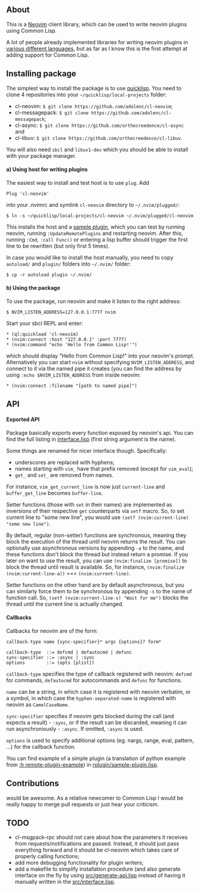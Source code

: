 ## About
This is a [Neovim](http://neovim.io/) client library, which can be used to write neovim plugins using Common Lisp.

A lot of people already implemented libraries for writing neovim plugins in [various different languages](https://github.com/neovim/neovim/wiki/Related-projects#api-clients), but as far as I know this is the first attempt at adding support for Common Lisp.

## Installing package
The simplest way to install the package is to use [quicklisp](https://www.quicklisp.org/). You need to clone 4 repositories into your `~/quicklisp/local-projects` folder:
 - cl-neovim: `$ git clone https://github.com/adolenc/cl-neovim`;
 - cl-messagepack: `$ git clone https://github.com/adolenc/cl-messagepack`;
 - cl-async: `$ git clone https://github.com/orthecreedence/cl-async` and
 - cl-libuv: `$ git clone https://github.com/orthecreedence/cl-libuv`.

You will also need `sbcl` and `libuv1-dev` which you should be able to install with your package manager.

#### a) Using host for writing plugins
The easiest way to install and test host is to use `plug`. Add

    Plug 'cl-neovim'

into your .nvimrc and symlink `cl-neovim` directory to `~/.nvim/plugged/`:

    $ ln -s ~/quicklisp/local-projects/cl-neovim ~/.nvim/plugged/cl-neovim

This installs the host and a [sample plugin](https://github.com/adolenc/cl-neovim/blob/master/rplugin/lisp/sample-plugin.lisp), which you can test by running neovim, running `:UpdateRemotePlugins` and restarting neovim. After this, running `:Cmd`, `:call Func()` or entering a lisp buffer should trigger the first line to be rewritten (but only first 5 times).

In case you would like to install the host manually, you need to copy `autoload/` and `plugin/` folders into `~/.nvim/` folder:

    $ cp -r autoload plugin ~/.nvim/

#### b) Using the package
To use the package, run neovim and make it listen to the right address:

    $ NVIM_LISTEN_ADDRESS=127.0.0.1:7777 nvim

Start your sbcl REPL and enter:

    * (ql:quickload 'cl-neovim)
    * (nvim:connect :host "127.0.0.1" :port 7777)
    * (nvim:command "echo 'Hello from Common Lisp!'")

which should display "Hello from Common Lisp!" into your neovim's prompt. Alternatively you can start `nvim` without specifying `NVIM_LISTEN_ADDRESS`, and connect to it via the named pipe it creates (you can find the address by using `:echo $NVIM_LISTEN_ADDRESS` from inside neovim:

    * (nvim:connect :filename "[path to named pipe]")

## API
#### Exported API
Package basically exports every function exposed by neovim's api. You can find the full listing in [interface.lisp](https://github.com/adolenc/cl-neovim/blob/master/src/interface.lisp#L50-L166) (first string argument is the name).

Some things are renamed for nicer interface though. Specifically:
- underscores are replaced with hyphens;
- names starting with `vim_` have that prefix removed (except for `vim_eval`);
- `get_` and `set_` are removed from names.

For instance, `vim_get_current_line` is now just `current-line` and `buffer_get_line` becomes `buffer-line`.

Setter functions (those with `set` in their names) are implemented as inversions of their respective `get` counterparts via `setf` macro. So, to set current line to "some new line", you would use `(setf (nvim:current-line) "some new line")`.

By default, regular (non-setter) functions are synchronous, meaning they block the execution of the thread until neovim returns the result. You can optionally use asynchronous versions by appending `-a` to the name, and these functions don't block the thread but instead return a promise. If you later on want to use the result, you can use `(nvim:finalize [promise])` to block the thread until result is available. So, for instance, `(nvim:finalize (nvim:current-line-a))` === `(nvim:current-line)`.

Setter functions on the other hand are by default asynchronous, but you can similarly force them to be synchronous by appending `-s` to the name of function call. So, `(setf (nvim:current-line-s) "Wait for me")` blocks the thread until the current line is actually changed.

#### Callbacks
Callbacks for neovim are of the form:
````
callback-type name {sync-specifier}* args {options}? form*

callback-type  ::= defcmd | defautocmd | defunc
sync-specifier ::= :async | :sync
options        ::= (opts [plist])
````
`callback-type` specifies the type of callback registered with neovim: `defcmd` for commands, `defautocmd` for autocommands and `defunc` for functions.

`name` can be a string, in which case it is registered with neovim verbatim, or a symbol, in which case the `hyphen-separated-name` is registered with neovim as `CamelCaseName`.

`sync-specifier` specifies if neovim gets blocked during the call (and expects a result) - `:sync`, or if the result can be discarded, meaning it can run asynchroniously - `:async`. If omitted, `:async` is used.

`options` is used to specify additional options (eg. nargs, range, eval, pattern, ...) for the callback function.

You can find example of a simple plugin (a translation of python example from [:h remote-plugin-example](http://neovim.io/doc/user/remote_plugin.html#remote-plugin-example)) in [rplugin/sample-plugin.lisp](https://github.com/adolenc/cl-neovim/blob/master/rplugin/lisp/sample-plugin.lisp).

## Contributions
would be awesome. As a relative newcomer to Common Lisp I would be really happy to merge pull requests or just hear your criticism.

## TODO
 - cl-msgpack-rpc should not care about how the parameters it receives from requests/notifications are passed. Instead, it should just pass everything forward and it should be cl-neovim which takes care of properly calling functions;
 - add more debugging functionality for plugin writers;
 - add a makefile to simplify installation procedure (and also generate interface on the fly by using [src/generate-api.lisp](https://github.com/adolenc/cl-neovim/blob/master/src/generate-api.lisp) instead of having it manually written in the [src/interface.lisp](https://github.com/adolenc/cl-neovim/blob/master/src/interface.lisp).

